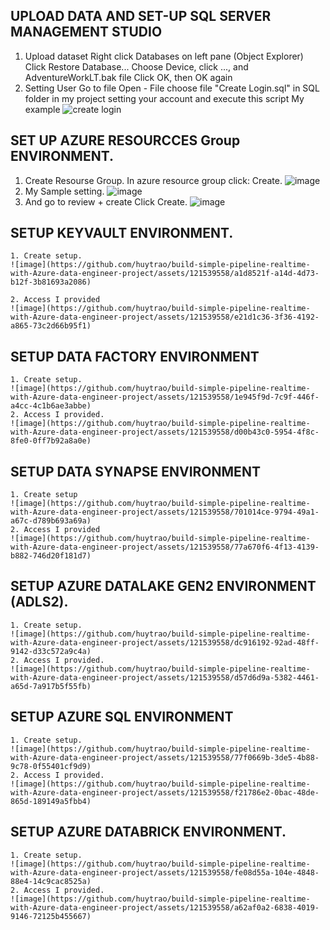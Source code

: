 ## UPLOAD DATA AND SET-UP SQL SERVER MANAGEMENT STUDIO 

1. Upload dataset
Right click Databases on left pane (Object Explorer)
Click Restore Database...
Choose Device, click ..., and  AdventureWorkLT.bak file
Click OK, then OK again
2. Setting User
Go to file Open - File choose file "Create Login.sql" in SQL folder in my project setting your account and execute this script
My example
![create login](https://github.com/huytrao/build-simple-pipeline-realtime-with-Azure-data-engineer-project/assets/121539558/a2214626-15b0-40d7-a051-51681d1bdb7f)

## SET UP AZURE RESOURCCES Group ENVIRONMENT.
1. Create Resourse Group.
    In azure resource group click: Create.
    ![image](https://github.com/huytrao/build-simple-pipeline-realtime-with-Azure-data-engineer-project/assets/121539558/ec763330-531f-4d23-b07b-879bfa5a862e)
2. My Sample setting.
    ![image](https://github.com/huytrao/build-simple-pipeline-realtime-with-Azure-data-engineer-project/assets/121539558/2e74fa0d-acf2-4f62-a2bf-bf7dd9bcee5a)
3. And go to review + create Click Create.
    ![image](https://github.com/huytrao/build-simple-pipeline-realtime-with-Azure-data-engineer-project/assets/121539558/fcc4a2f8-33b3-4218-84f5-ef51137f3465)

## SETUP KEYVAULT ENVIRONMENT.
    1. Create setup.
    ![image](https://github.com/huytrao/build-simple-pipeline-realtime-with-Azure-data-engineer-project/assets/121539558/a1d8521f-a14d-4d73-b12f-3b81693a2086)
    
    2. Access I provided
    ![image](https://github.com/huytrao/build-simple-pipeline-realtime-with-Azure-data-engineer-project/assets/121539558/e21d1c36-3f36-4192-a865-73c2d66b95f1)

## SETUP DATA FACTORY ENVIRONMENT
    1. Create setup.
    ![image](https://github.com/huytrao/build-simple-pipeline-realtime-with-Azure-data-engineer-project/assets/121539558/1e945f9d-7c9f-446f-a4cc-4c1b6ae3abbe)
    2. Access I provided.
    ![image](https://github.com/huytrao/build-simple-pipeline-realtime-with-Azure-data-engineer-project/assets/121539558/d00b43c0-5954-4f8c-8fe0-0ff7b92a8a0e)
## SETUP DATA SYNAPSE ENVIRONMENT
    1. Create setup 
    ![image](https://github.com/huytrao/build-simple-pipeline-realtime-with-Azure-data-engineer-project/assets/121539558/701014ce-9794-49a1-a67c-d789b693a69a)
    2. Access I provided
    ![image](https://github.com/huytrao/build-simple-pipeline-realtime-with-Azure-data-engineer-project/assets/121539558/77a670f6-4f13-4139-b882-746d20f181d7)
## SETUP AZURE DATALAKE GEN2 ENVIRONMENT (ADLS2).
    1. Create setup.
    ![image](https://github.com/huytrao/build-simple-pipeline-realtime-with-Azure-data-engineer-project/assets/121539558/dc916192-92ad-48ff-9142-d33c572a9c4a)
    2. Access I provided.
    ![image](https://github.com/huytrao/build-simple-pipeline-realtime-with-Azure-data-engineer-project/assets/121539558/d57d6d9a-5382-4461-a65d-7a917b5f55fb)
## SETUP AZURE SQL ENVIRONMENT 
    1. Create setup.
    ![image](https://github.com/huytrao/build-simple-pipeline-realtime-with-Azure-data-engineer-project/assets/121539558/77f0669b-3de5-4b88-9c78-0f55401cf9d9)
    2. Access I provided.
    ![image](https://github.com/huytrao/build-simple-pipeline-realtime-with-Azure-data-engineer-project/assets/121539558/f21786e2-0bac-48de-865d-189149a5fbb4)
## SETUP AZURE DATABRICK ENVIRONMENT.
    1. Create setup.
    ![image](https://github.com/huytrao/build-simple-pipeline-realtime-with-Azure-data-engineer-project/assets/121539558/fe08d55a-104e-4848-88e4-14c9cac8525a)
    2. Access I provided.
    ![image](https://github.com/huytrao/build-simple-pipeline-realtime-with-Azure-data-engineer-project/assets/121539558/a62af0a2-6838-4019-9146-72125b455667)